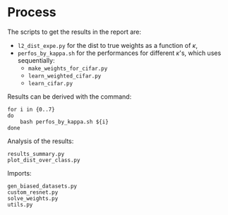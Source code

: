 # Process

The scripts to get the results in the report are:

- `l2_dist_expe.py` for the dist to true weights as a function of $\kappa$,
- `perfos_by_kappa.sh` for the performances for different $\kappa$'s, which uses sequentially:
	 - `make_weights_for_cifar.py`
	 - `learn_weighted_cifar.py`
	 - `learn_cifar.py`

Results can be derived with the command:
```
for i in {0..7}
do
	bash perfos_by_kappa.sh ${i}
done
```

Analysis of the results:
```
results_summary.py
plot_dist_over_class.py
```
Imports:
```
gen_biased_datasets.py
custom_resnet.py
solve_weights.py
utils.py
```
